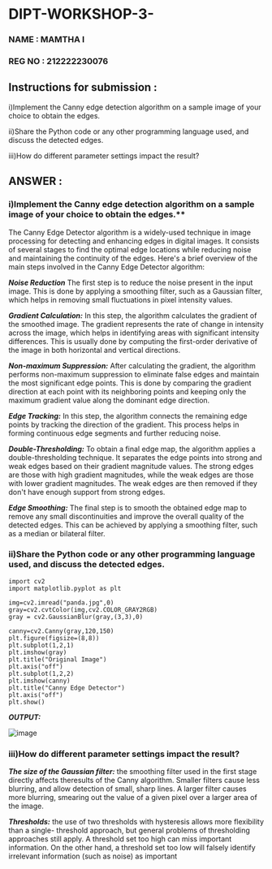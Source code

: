 # DIPT-WORKSHOP-3-
### NAME : MAMTHA I
### REG NO : 212222230076
## Instructions for submission :
i)Implement the Canny edge detection algorithm on a sample image of your choice to obtain the edges. 


ii)Share the Python code or any other programming language used, and discuss the detected edges.

iii)How do different parameter settings impact the result?

## ANSWER :
### i)Implement the Canny edge detection algorithm on a sample image of your choice to obtain the edges.**


The Canny Edge Detector algorithm is a widely-used technique in image processing for detecting and enhancing edges in digital images. It consists of several stages to find the optimal edge locations while reducing noise and maintaining the continuity of the edges. Here's a brief overview of the main steps involved in the Canny Edge Detector algorithm:

***Noise Reduction***
The first step is to reduce the noise present in the input image. This is done by applying a smoothing filter, such as a Gaussian filter, which helps in removing small fluctuations in pixel intensity values.

***Gradient Calculation:*** 
In this step, the algorithm calculates the gradient of the smoothed image. The gradient represents the rate of change in intensity across the image, which helps in identifying areas with significant intensity differences. This is usually done by computing the first-order derivative of the image in both horizontal and vertical directions.

***Non-maximum Suppression:*** 
After calculating the gradient, the algorithm performs non-maximum suppression to eliminate false edges and maintain the most significant edge points. This is done by comparing the gradient direction at each point with its neighboring points and keeping only the maximum gradient value along the dominant edge direction.

***Edge Tracking:***
In this step, the algorithm connects the remaining edge points by tracking the direction of the gradient. This process helps in forming continuous edge segments and further reducing noise.

***Double-Thresholding:***
To obtain a final edge map, the algorithm applies a double-thresholding technique. It separates the edge points into strong and weak edges based on their gradient magnitude values. The strong edges are those with high gradient magnitudes, while the weak edges are those with lower gradient magnitudes. The weak edges are then removed if they don't have enough support from strong edges.

***Edge Smoothing:***
The final step is to smooth the obtained edge map to remove any small discontinuities and improve the overall quality of the detected edges. This can be achieved by applying a smoothing filter, such as a median or bilateral filter.

### ii)Share the Python code or any other programming language used, and discuss the detected edges.
```
import cv2
import matplotlib.pyplot as plt

img=cv2.imread("panda.jpg",0)
gray=cv2.cvtColor(img,cv2.COLOR_GRAY2RGB)
gray = cv2.GaussianBlur(gray,(3,3),0)
```
```
canny=cv2.Canny(gray,120,150)
plt.figure(figsize=(8,8))
plt.subplot(1,2,1)
plt.imshow(gray)
plt.title("Original Image")
plt.axis("off")
plt.subplot(1,2,2)
plt.imshow(canny)
plt.title("Canny Edge Detector")
plt.axis("off")
plt.show()
```
***OUTPUT:***

![image](https://github.com/Mamthaiyappaprabu/DIPT-WORKSHOP-3-/assets/119393563/892d21d9-1ad3-49bd-ae1e-ccd47bd3b7b5)

### iii)How do different parameter settings impact the result?

***The size of the Gaussian filter:*** 
the smoothing filter used in the first stage directly affects theresults of the Canny algorithm. Smaller filters cause less blurring, and allow detection of
small, sharp lines. A larger filter causes more blurring, smearing out the value of a given
pixel over a larger area of the image.



***Thresholds:***
the use of two thresholds with hysteresis allows more flexibility than a single- threshold approach, but general problems of thresholding approaches still apply. A
threshold set too high can miss important information. On the other hand, a threshold set
too low will falsely identify irrelevant information (such as noise) as important


